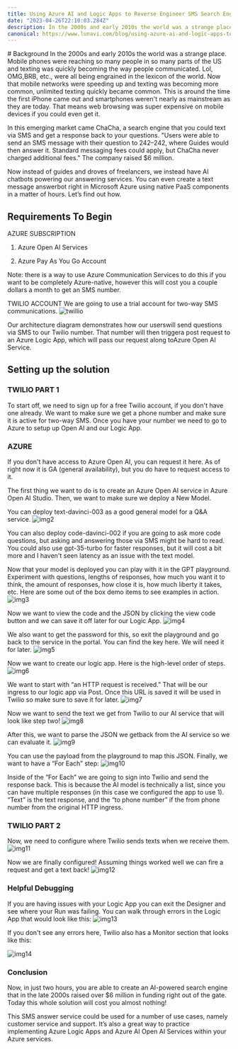 ```yaml
---
title: Using Azure AI and Logic Apps to Reverse Engineer SMS Search Engines
date: "2023-04-26T22:10:03.284Z"
description: In the 2000s and early 2010s the world was a strange place. Mobile phones were reaching so many people in so many parts of the US and texting was quickly becoming the way people communicated. Lol, OMG,BRB, etc., were all being engrained in the lexicon of the world. Now that mobile networks were speeding up and texting was becoming more common, unlimited texting quickly became common. This is around the time the first iPhone came out and smartphones weren't nearly as mainstream as they are today. That means web browsing was super expensive on mobile devices if you could even get it.
canonical: https://www.lunavi.com/blog/using-azure-ai-and-logic-apps-to-reverse-engineer-sms-search-engines
---
```


<link rel="canonical" href="https://www.lunavi.com/blog/using-azure-ai-and-logic-apps-to-reverse-engineer-sms-search-engines" />
# Background
In the 2000s and early 2010s the world was a strange place. Mobile phones were reaching so many people in so many parts of the US and texting was quickly becoming the way people communicated. Lol, OMG,BRB, etc., were all being engrained in the lexicon of the world. Now that mobile networks were speeding up and texting was becoming more common, unlimited texting quickly became common. This is around the time the first iPhone came out and smartphones weren't nearly as mainstream as they are today. That means web browsing was super expensive on mobile devices if you could even get it.

In this emerging market came ChaCha, a search engine that you could text via SMS and get a response back to your questions. "Users were able to send an SMS message with their question to 242–242, where Guides would then answer it. Standard messaging fees could apply, but ChaCha never charged additional fees." The company raised $6 million.

Now instead of guides and droves of freelancers, we instead have AI chatbots powering our answering services. You can even create a text message answerbot right in Microsoft Azure using native PaaS components in a matter of hours. Let’s find out how.

## Requirements To Begin
AZURE SUBSCRIPTION
1. Azure Open AI Services

2. Azure Pay As You Go Account

Note: there is a way to use Azure Communication Services to do this if you want to be completely Azure-native, however this will cost you a couple dollars a month to get an SMS number.

TWILIO ACCOUNT
We are going to use a trial account for two-way SMS communications.
![twillio](./twillio.png)


Our architecture diagram demonstrates how our userswill send questions via SMS to our Twilio number. That number will then triggera post request to an Azure Logic App, which will pass our request along toAzure Open AI Service.

## Setting up the solution
### TWILIO PART 1
To start off, we need to sign up for a free Twilio account, if you don't have one already. We want to make sure we get a phone number and make sure it is active for two-way SMS. Once you have your number we need to go to Azure to setup up Open AI and our Logic App.

### AZURE
If you don't have access to Azure Open AI, you can request it here. As of right now it is GA (general availability), but you do have to request access to it.

The first thing we want to do is to create an Azure Open AI service in Azure Open AI Studio. Then, we want to make sure we deploy a New Model.

You can deploy text-davinci-003 as a good general model for a Q&A service.
![img2](./img2.png)

You can also deploy code-davinci-002 if you are going to ask more code questions, but asking and answering those via SMS might be hard to read. You could also use gpt-35-turbo for faster responses, but it will cost a bit more and I haven't seen latency as an issue with the text model.

Now that your model is deployed you can play with it in the GPT playground. Experiment with questions, lengths of responses, how much you want it to think, the amount of responses, how close it is, how much liberty it takes, etc. Here are some out of the box demo items to see examples in action.
![img3](./img3.png)


Now we want to view the code and the JSON by clicking the view code button and we can save it off later for our Logic App.
![img4](./img4.png)

We also want to get the password for this, so exit the playground and go back to the service in the portal. You can find the key here. We will need it for later.
![img5](./img9.png)


Now we want to create our logic app. Here is the high-level order of steps.
![img6](./img6.png)


We want to start with “an HTTP request is received.” That will be our ingress to our logic app via Post. Once this URL is saved it will be used in Twilio so make sure to save it for later.
![img7](./img7.png)


Now we want to send the text we get from Twilio to our AI service that will look like step two!
![img8](./img8.png)


After this, we want to parse the JSON we getback from the AI service so we can evaluate it.
![img9](./img9.png)


You can use the payload from the playground to map this JSON.
Finally, we want to have a “For Each” step:
![img10](./img10.png)


Inside of the “For Each” we are going to sign into Twilio and send the response back. This is because the AI model is technically a list, since you can have multiple responses (in this case we configured the app to use 1). “Text” is the text response, and the “to phone number” if the from phone number from the original HTTP ingress.

### TWILIO PART 2
Now, we need to configure where Twilio sends texts when we receive them.
![img11](./img11.png)


Now we are finally configured! Assuming things worked well we can fire a request and get a text back!
![img12](./img12.png)


### Helpful Debugging
If you are having issues with your Logic App you can exit the Designer and see where your Run was failing. You can walk through errors in the Logic App that would look like this:
![img13](./img13.png)


If you don't see any errors here, Twilio also has a Monitor section that looks like this:

![img14](./img14.png)


### Conclusion
Now, in just two hours, you are able to create an AI-powered search engine that in the late 2000s raised over $6 million in funding right out of the gate. Today this whole solution will cost you almost nothing!

This SMS answer service could be used for a number of use cases, namely customer service and support. It’s also a great way to practice implementing Azure Logic Apps and Azure AI Open AI Services within your Azure services.

‍
